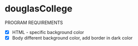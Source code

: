 # douglasCollege
PROGRAM REQUIREMENTS

- [x] HTML - specific background color
- [x] Body different background color, add border in dark color 

